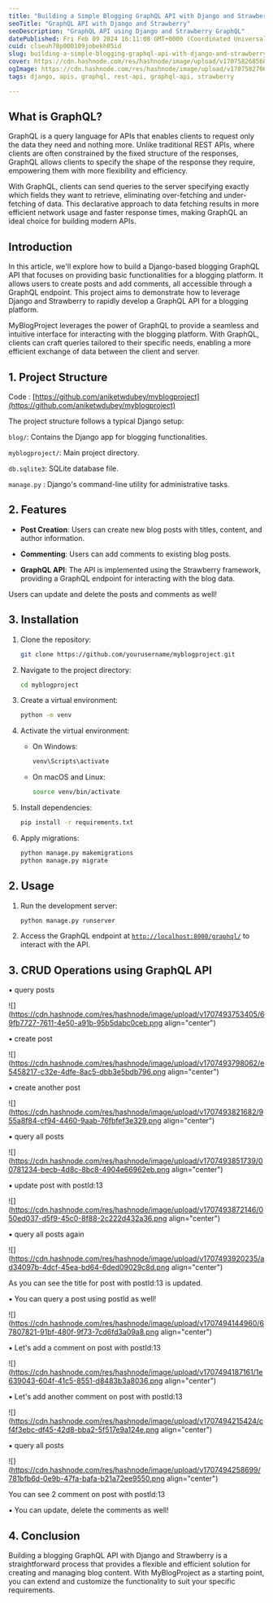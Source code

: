 ```yaml
---
title: "Building a Simple Blogging GraphQL API with Django and Strawberry"
seoTitle: "GraphQL API with Django and Strawberry"
seoDescription: "GraphQL API using Django and Strawberry GraphQL"
datePublished: Fri Feb 09 2024 16:11:08 GMT+0000 (Coordinated Universal Time)
cuid: clseuh78p000109jobekh05id
slug: building-a-simple-blogging-graphql-api-with-django-and-strawberry
cover: https://cdn.hashnode.com/res/hashnode/image/upload/v1707582685686/01addc28-fc5f-4ba3-b8bf-e879290e1271.png
ogImage: https://cdn.hashnode.com/res/hashnode/image/upload/v1707582706432/549213ce-f593-403a-84f9-80fce3e4a0fd.png
tags: django, apis, graphql, rest-api, graphql-api, strawberry

---
```


## **What is GraphQL?**

GraphQL is a query language for APIs that enables clients to request only the data they need and nothing more. Unlike traditional REST APIs, where clients are often constrained by the fixed structure of the responses, GraphQL allows clients to specify the shape of the response they require, empowering them with more flexibility and efficiency.

With GraphQL, clients can send queries to the server specifying exactly which fields they want to retrieve, eliminating over-fetching and under-fetching of data. This declarative approach to data fetching results in more efficient network usage and faster response times, making GraphQL an ideal choice for building modern APIs.

## **Introduction**

In this article, we'll explore how to build a Django-based blogging GraphQL API that focuses on providing basic functionalities for a blogging platform. It allows users to create posts and add comments, all accessible through a GraphQL endpoint. This project aims to demonstrate how to leverage Django and Strawberry to rapidly develop a GraphQL API for a blogging platform.

MyBlogProject leverages the power of GraphQL to provide a seamless and intuitive interface for interacting with the blogging platform. With GraphQL, clients can craft queries tailored to their specific needs, enabling a more efficient exchange of data between the client and server.

## **1\. Project Structure**

Code : [https://github.com/aniketwdubey/myblogproject](https://github.com/aniketwdubey/myblogproject)

The project structure follows a typical Django setup:

`blog/`: Contains the Django app for blogging functionalities.

`myblogproject/`: Main project directory.

`db.sqlite3`: SQLite database file.

`manage.py` : Django's command-line utility for administrative tasks.

## **2\. Features**

* **Post Creation**: Users can create new blog posts with titles, content, and author information.
    
* **Commenting**: Users can add comments to existing blog posts.
    
* **GraphQL API**: The API is implemented using the Strawberry framework, providing a GraphQL endpoint for interacting with the blog data.
    

Users can update and delete the posts and comments as well!

## **3\. Installation**

1. Clone the repository:
    
    ```bash
    git clone https://github.com/yourusername/myblogproject.git
    ```
    
2. Navigate to the project directory:
    
    ```bash
    cd myblogproject
    ```
    
3. Create a virtual environment:
    
    ```bash
    python -m venv
    ```
    
4. Activate the virtual environment:
    
    * On Windows:
        
        ```bash
        venv\Scripts\activate
        ```
        
    * On macOS and Linux:
        
        ```bash
        source venv/bin/activate
        ```
        
5. Install dependencies:
    
    ```bash
    pip install -r requirements.txt
    ```
    
6. Apply migrations:
    
    ```bash
    python manage.py makemigrations
    python manage.py migrate
    ```
    

## **2\. Usage**

1. Run the development server:
    
    ```bash
    python manage.py runserver
    ```
    
2. Access the GraphQL endpoint at [`http://localhost:8000/graphql/`](http://localhost:8000/graphql/) to interact with the API.
    

## 3\. CRUD Operations using GraphQL API

▪︎ query posts

![](https://cdn.hashnode.com/res/hashnode/image/upload/v1707493753405/69fb7727-7611-4e50-a91b-95b5dabc0ceb.png align="center")

▪︎ create post

![](https://cdn.hashnode.com/res/hashnode/image/upload/v1707493798062/e5458217-c32e-4dfe-8ac5-dbb3e5bdb796.png align="center")

▪︎ create another post

![](https://cdn.hashnode.com/res/hashnode/image/upload/v1707493821682/955a8f84-cf94-4460-9aab-76fbfef3e329.png align="center")

▪︎ query all posts

![](https://cdn.hashnode.com/res/hashnode/image/upload/v1707493851739/00781234-becb-4d8c-8bc8-4904e66962eb.png align="center")

▪︎ update post with postId:13

![](https://cdn.hashnode.com/res/hashnode/image/upload/v1707493872146/050ed037-d5f9-45c0-8f88-2c222d432a36.png align="center")

▪︎ query all posts again

![](https://cdn.hashnode.com/res/hashnode/image/upload/v1707493920235/ad34097b-4dcf-45ea-bd64-6ded09029c8d.png align="center")

As you can see the title for post with postId:13 is updated.

▪︎ You can query a post using postId as well!

![](https://cdn.hashnode.com/res/hashnode/image/upload/v1707494144960/67807821-91bf-480f-9f73-7cd6fd3a09a8.png align="center")

▪︎ Let's add a comment on post with postId:13

![](https://cdn.hashnode.com/res/hashnode/image/upload/v1707494187161/1e639043-604f-41c5-8551-d8483b3a8036.png align="center")

▪︎ Let's add another comment on post with postId:13

![](https://cdn.hashnode.com/res/hashnode/image/upload/v1707494215424/cf4f3ebc-df45-42d8-bba2-5f517e9a124e.png align="center")

▪︎ query all posts

![](https://cdn.hashnode.com/res/hashnode/image/upload/v1707494258699/781bfb6d-0e9b-47fa-bafa-b21a72ee9550.png align="center")

You can see 2 comment on post with postId:13

▪︎ You can update, delete the comments as well!

## **4\. Conclusion**

Building a blogging GraphQL API with Django and Strawberry is a straightforward process that provides a flexible and efficient solution for creating and managing blog content. With MyBlogProject as a starting point, you can extend and customize the functionality to suit your specific requirements.